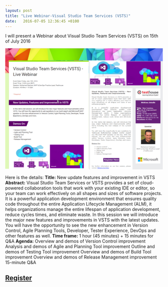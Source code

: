 ```yaml
---
layout: post
title: "Live Webinar-Visual Studio Team Services (VSTS)"
date:   2016-07-05 12:36:45 +0100
---
```


I will present a Webinar about Visual Studio Team Services (VSTS) on
15th of July 2016 

[![VSTS webinar](/assets/img/2016/07/VSTS-webinar-1-1024x787.png)](http://goo.gl/forms/Ro5xLAhlJCSZN1jF2)

Here is the details:
**Title:** New update features and improvement in VSTS **Abstract:**
Visual Studio Team Services or VSTS provides a set of cloud-powered
collaboration tools that work with your existing IDE or editor, so your
team can work effectively on all shapes and sizes of software projects.
It is a powerful application development environment that ensures
quality code throughout the entire Application Lifecycle Management
(ALM), it helps organizations manage the entire lifespan of application
development, reduce cycles times, and eliminate waste. In this session
we will introduce the major new features and improvements in VSTS with
the latest updates. You will have the opportunity to see the new
enhancement in Version Control, Agile Planning Tools, Developer, Tester
Experience, DevOps and other features as well. **Time frame:** 1 hour
(45 minutes) + 15 minutes for Q&A **Agenda:** Overview and demos of
Version Control improvement Analysis and demos of Agile and Planning
Tool improvement Outline and demos of Testing Tool improvement Overview
and demos of Build Tool improvement Overview and demos of Release
Management improvement 15-minute Q&A

## [Register](http://goo.gl/forms/Ro5xLAhlJCSZN1jF2)

